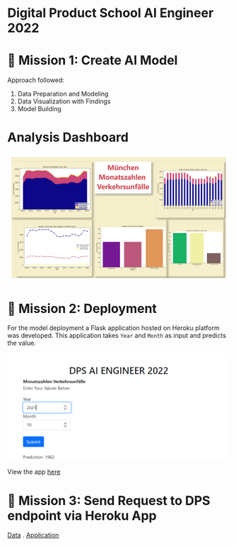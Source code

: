 # Digital Product School AI Engineer 2022

# 🚀 Mission 1: Create AI Model

Approach followed:

1. Data Preparation and Modeling
2. Data Visualization with Findings
3. Model Building

Analysis Dashboard
=======================

![](https://github.com/ranjiGT/DPS-AI-Engineer-2022/blob/dev/plots/Dashboard_page-0001.jpg)


# 🚀 Mission 2: Deployment

For the model deployment a Flask application hosted on Heroku platform was developed.
This application takes `Year` and `Month` as input and predicts the value.

![](https://github.com/ranjiGT/DPS-AI-Engineer-2022/blob/dev/plots/Deploy_1.png)

View the app [here](https://ranji-dps-2022.herokuapp.com/)


# 🚀 Mission 3: Send Request to DPS endpoint via Heroku App


[Data](https://opendata.muenchen.de/dataset/monatszahlen-verkehrsunfaelle/resource/40094bd6-f82d-4979-949b-26c8dc00b9a7) . [Application](https://ranji-dps-2022.herokuapp.com/)
